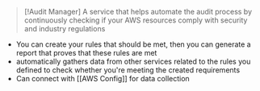 
>[!Audit Manager]
> A service that helps automate the audit process by continuously checking if your AWS resources comply with security and industry regulations


- You can create your rules that should be met, then you can generate a report that proves that these rules are met
- automatically gathers data from other services related to the rules you defined to check whether you're meeting the created requirements
- Can connect with [[AWS Config]] for data collection